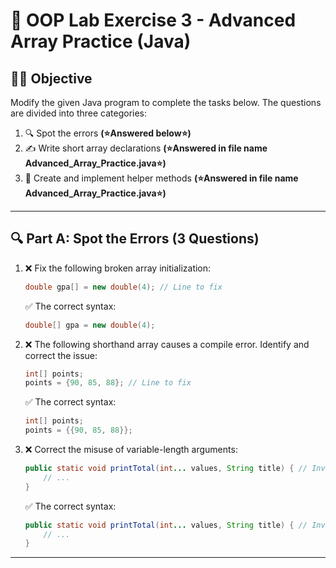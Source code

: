 # 📘 OOP Lab Exercise 3 - Advanced Array Practice (Java)

## 👨‍🏫 Objective
Modify the given Java program to complete the tasks below. The questions are divided into three categories:

1. 🔍 Spot the errors **(⭐Answered below⭐)**
2. ✍️ Write short array declarations **(⭐Answered in file name Advanced_Array_Practice.java⭐)**
3. 🔧 Create and implement helper methods **(⭐Answered in file name Advanced_Array_Practice.java⭐)**

---

## 🔍 Part A: Spot the Errors (3 Questions)

1. ❌ Fix the following broken array initialization:
   ```java
   double gpa[] = new double(4); // Line to fix
   ```
   ✅ The correct syntax:
   ```java
   double[] gpa = new double(4);
   ```

3. ❌ The following shorthand array causes a compile error. Identify and correct the issue:
   ```java
   int[] points;
   points = {90, 85, 88}; // Line to fix
   ```
   ✅ The correct syntax:
   ```java
   int[] points;
   points = {{90, 85, 88}};
   ```

4. ❌ Correct the misuse of variable-length arguments:
   ```java
   public static void printTotal(int... values, String title) { // Invalid
       // ...
   }
   ```
   ✅ The correct syntax:
   ```java
   public static void printTotal(int... values, String title) { // Invalid
       // ...
   }
   ```

---

